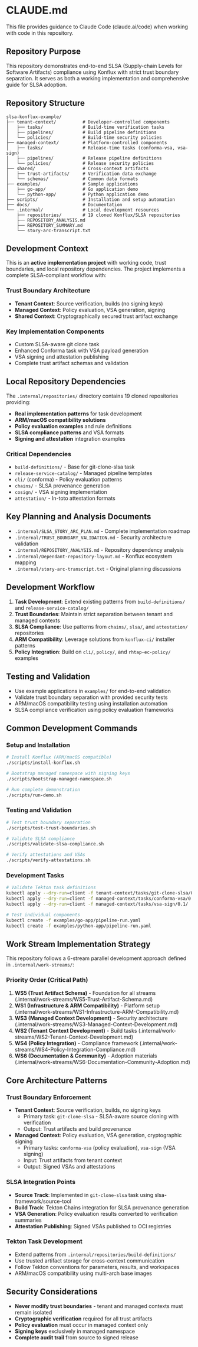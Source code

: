 # CLAUDE.md

This file provides guidance to Claude Code (claude.ai/code) when working with code in this repository.

## Repository Purpose

This repository demonstrates end-to-end SLSA (Supply-chain Levels for Software Artifacts) compliance using Konflux with strict trust boundary separation. It serves as both a working implementation and comprehensive guide for SLSA adoption.

## Repository Structure

```
slsa-konflux-example/
├── tenant-context/          # Developer-controlled components
│   ├── tasks/               # Build-time verification tasks
│   ├── pipelines/           # Build pipeline definitions
│   └── policies/            # Build-time security policies
├── managed-context/         # Platform-controlled components
│   ├── tasks/               # Release-time tasks (conforma-vsa, vsa-sign)
│   ├── pipelines/           # Release pipeline definitions
│   └── policies/            # Release security policies
├── shared/                  # Cross-context artifacts
│   ├── trust-artifacts/     # Verification data exchange
│   └── schemas/             # Common data formats
├── examples/                # Sample applications
│   ├── go-app/              # Go application demo
│   └── python-app/          # Python application demo
├── scripts/                 # Installation and setup automation
├── docs/                    # Documentation
└── .internal/               # Local development resources
    ├── repositories/        # 19 cloned Konflux/SLSA repositories
    ├── REPOSITORY_ANALYSIS.md
    ├── REPOSITORY_SUMMARY.md
    └── story-arc-transcript.txt
```

## Development Context

This is an **active implementation project** with working code, trust boundaries, and local repository dependencies. The project implements a complete SLSA-compliant workflow with:

### Trust Boundary Architecture
- **Tenant Context**: Source verification, builds (no signing keys)
- **Managed Context**: Policy evaluation, VSA generation, signing
- **Shared Context**: Cryptographically secured trust artifact exchange

### Key Implementation Components
- Custom SLSA-aware git clone task
- Enhanced Conforma task with VSA payload generation  
- VSA signing and attestation publishing
- Complete trust artifact schemas and validation

## Local Repository Dependencies

The `.internal/repositories/` directory contains 19 cloned repositories providing:
- **Real implementation patterns** for task development
- **ARM/macOS compatibility solutions** 
- **Policy evaluation examples** and rule definitions
- **SLSA compliance patterns** and VSA formats
- **Signing and attestation** integration examples

### Critical Dependencies
- `build-definitions/` - Base for git-clone-slsa task
- `release-service-catalog/` - Managed pipeline templates
- `cli/` (conforma) - Policy evaluation patterns
- `chains/` - SLSA provenance generation
- `cosign/` - VSA signing implementation
- `attestation/` - In-toto attestation formats

## Key Planning and Analysis Documents

- `.internal/SLSA_STORY_ARC_PLAN.md` - Complete implementation roadmap
- `.internal/TRUST_BOUNDARY_VALIDATION.md` - Security architecture validation
- `.internal/REPOSITORY_ANALYSIS.md` - Repository dependency analysis
- `.internal/Dependant-repository-layout.md` - Konflux ecosystem mapping
- `.internal/story-arc-transcript.txt` - Original planning discussions

## Development Workflow

1. **Task Development**: Extend existing patterns from `build-definitions/` and `release-service-catalog/`
2. **Trust Boundaries**: Maintain strict separation between tenant and managed contexts
3. **SLSA Compliance**: Use patterns from `chains/`, `slsa/`, and `attestation/` repositories
4. **ARM Compatibility**: Leverage solutions from `konflux-ci/` installer patterns
5. **Policy Integration**: Build on `cli/`, `policy/`, and `rhtap-ec-policy/` examples

## Testing and Validation

- Use example applications in `examples/` for end-to-end validation
- Validate trust boundary separation with provided security tests
- ARM/macOS compatibility testing using installation automation
- SLSA compliance verification using policy evaluation frameworks

## Common Development Commands

### Setup and Installation
```bash
# Install Konflux (ARM/macOS compatible)
./scripts/install-konflux.sh

# Bootstrap managed namespace with signing keys
./scripts/bootstrap-managed-namespace.sh

# Run complete demonstration
./scripts/run-demo.sh
```

### Testing and Validation
```bash
# Test trust boundary separation
./scripts/test-trust-boundaries.sh

# Validate SLSA compliance 
./scripts/validate-slsa-compliance.sh

# Verify attestations and VSAs
./scripts/verify-attestations.sh
```

### Development Tasks
```bash
# Validate Tekton task definitions
kubectl apply --dry-run=client -f tenant-context/tasks/git-clone-slsa/0.1/
kubectl apply --dry-run=client -f managed-context/tasks/conforma-vsa/0.1/
kubectl apply --dry-run=client -f managed-context/tasks/vsa-sign/0.1/

# Test individual components
kubectl create -f examples/go-app/pipeline-run.yaml
kubectl create -f examples/python-app/pipeline-run.yaml
```

## Work Stream Implementation Strategy

This repository follows a 6-stream parallel development approach defined in `.internal/work-streams/`:

### Priority Order (Critical Path)
1. **WS5 (Trust Artifact Schema)** - Foundation for all streams (.internal/work-streams/WS5-Trust-Artifact-Schema.md)
2. **WS1 (Infrastructure & ARM Compatibility)** - Platform setup (.internal/work-streams/WS1-Infrastructure-ARM-Compatibility.md)  
3. **WS3 (Managed Context Development)** - Security architecture (.internal/work-streams/WS3-Managed-Context-Development.md)
4. **WS2 (Tenant Context Development)** - Build tasks (.internal/work-streams/WS2-Tenant-Context-Development.md)
5. **WS4 (Policy Integration)** - Compliance framework (.internal/work-streams/WS4-Policy-Integration-Compliance.md)
6. **WS6 (Documentation & Community)** - Adoption materials (.internal/work-streams/WS6-Documentation-Community-Adoption.md)

## Core Architecture Patterns

### Trust Boundary Enforcement
- **Tenant Context**: Source verification, builds, no signing keys
  - Primary task: `git-clone-slsa` - SLSA-aware source cloning with verification
  - Output: Trust artifacts and build provenance
- **Managed Context**: Policy evaluation, VSA generation, cryptographic signing
  - Primary tasks: `conforma-vsa` (policy evaluation), `vsa-sign` (VSA signing)
  - Input: Trust artifacts from tenant context
  - Output: Signed VSAs and attestations

### SLSA Integration Points
- **Source Track**: Implemented in `git-clone-slsa` task using slsa-framework/source-tool
- **Build Track**: Tekton Chains integration for SLSA provenance generation
- **VSA Generation**: Policy evaluation results converted to verification summaries
- **Attestation Publishing**: Signed VSAs published to OCI registries

### Tekton Task Development
- Extend patterns from `.internal/repositories/build-definitions/`
- Use trusted artifact storage for cross-context communication
- Follow Tekton conventions for parameters, results, and workspaces
- ARM/macOS compatibility using multi-arch base images

## Security Considerations

- **Never modify trust boundaries** - tenant and managed contexts must remain isolated
- **Cryptographic verification** required for all trust artifacts
- **Policy evaluation** must occur in managed context only
- **Signing keys** exclusively in managed namespace
- **Complete audit trail** from source to signed release